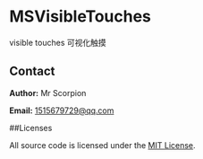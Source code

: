 # MSVisibleTouches
visible touches 可视化触摸


## Contact

**Author:** Mr Scorpion

**Email:** 1515679729@qq.com

##Licenses

All source code is licensed under the [MIT License](https://github.com/mrscorpion/MSAnimations/blob/master/LICENSE).
